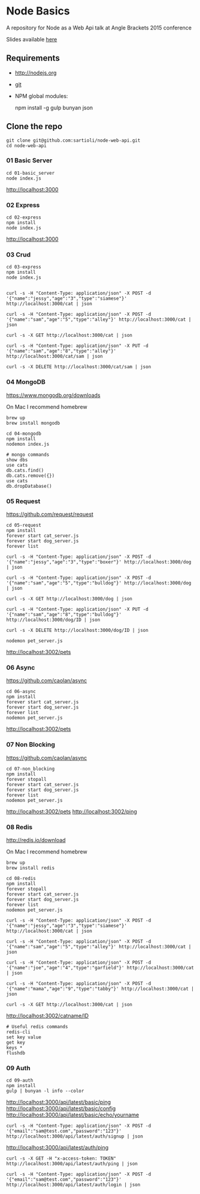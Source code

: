 # Node Basics

A repository for Node as a Web Api talk at Angle Brackets 2015 conference

Slides available [here](https://docs.google.com/presentation/d/1DjxNtdHH1k39Kml5If9Euo7ZKXAT52HDNgQpJTbcUGg/edit?usp=sharing)

## Requirements

- <http://nodejs.org>

- [git](http://git-scm.com/downloads)

- NPM global modules:

    npm install -g gulp bunyan json

## Clone the repo

    git clone git@github.com:sartioli/node-web-api.git
    cd node-web-api

### 01 Basic Server

    cd 01-basic_server
    node index.js

<http://localhost:3000>

### 02 Express

    cd 02-express
    npm install
    node index.js

<http://localhost:3000>

### 03 Crud

    cd 03-express
    npm install
    node index.js


    curl -s -H "Content-Type: application/json" -X POST -d '{"name":"jessy","age":"3","type":"siamese"}' http://localhost:3000/cat | json

    curl -s -H "Content-Type: application/json" -X POST -d '{"name":"sam","age":"5","type":"alley"}' http://localhost:3000/cat | json

    curl -s -X GET http://localhost:3000/cat | json

    curl -s -H "Content-Type: application/json" -X PUT -d '{"name":"sam","age":"8","type":"alley"}' http://localhost:3000/cat/sam | json

    curl -s -X DELETE http://localhost:3000/cat/sam | json


### 04 MongoDB

<https://www.mongodb.org/downloads>

On Mac I recommend homebrew

    brew up
    brew install mongodb

    cd 04-mongodb
    npm install
    nodemon index.js

    # mongo commands
    show dbs
    use cats
    db.cats.find()
    db.cats.remove({})
    use cats
    db.dropDatabase()

### 05 Request

<https://github.com/request/request>

    cd 05-request
    npm install
    forever start cat_server.js
    forever start dog_server.js
    forever list

    curl -s -H "Content-Type: application/json" -X POST -d '{"name":"jessy","age":"3","type":"boxer"}' http://localhost:3000/dog | json

    curl -s -H "Content-Type: application/json" -X POST -d '{"name":"sam","age":"5","type":"bulldog"}' http://localhost:3000/dog | json

    curl -s -X GET http://localhost:3000/dog | json

    curl -s -H "Content-Type: application/json" -X PUT -d '{"name":"sam","age":"8","type":"bulldog"}' http://localhost:3000/dog/ID | json

    curl -s -X DELETE http://localhost:3000/dog/ID | json

    nodemon pet_server.js

<http://localhost:3002/pets>

### 06 Async

<https://github.com/caolan/async>

    cd 06-async
    npm install
    forever start cat_server.js
    forever start dog_server.js
    forever list
    nodemon pet_server.js

<http://localhost:3002/pets>

### 07 Non Blocking

<https://github.com/caolan/async>

    cd 07-non_blocking
    npm install
    forever stopall
    forever start cat_server.js
    forever start dog_server.js
    forever list
    nodemon pet_server.js

<http://localhost:3002/pets>
<http://localhost:3002/ping>

### 08 Redis

<http://redis.io/download>

On Mac I recommend homebrew

    brew up
    brew install redis

    cd 08-redis
    npm install
    forever stopall
    forever start cat_server.js
    forever start dog_server.js
    forever list
    nodemon pet_server.js

    curl -s -H "Content-Type: application/json" -X POST -d '{"name":"jessy","age":"3","type":"siamese"}' http://localhost:3000/cat | json

    curl -s -H "Content-Type: application/json" -X POST -d '{"name":"sam","age":"5","type":"alley"}' http://localhost:3000/cat | json

    curl -s -H "Content-Type: application/json" -X POST -d '{"name":"joe","age":"4","type":"garfield"}' http://localhost:3000/cat | json

    curl -s -H "Content-Type: application/json" -X POST -d '{"name":"mama","age":"9","type":"tabby"}' http://localhost:3000/cat | json

    curl -s -X GET http://localhost:3000/cat | json

<http://localhost:3002/catname/ID>

    # Useful redis commands
    redis-cli
    set key value
    get key
    keys *
    flushdb

### 09 Auth

    cd 09-auth
    npm install
    gulp | bunyan -l info --color

<http://localhost:3000/api/latest/basic/ping>
<http://localhost:3000/api/latest/basic/config>
<http://localhost:3000/api/latest/basic/echo/yourname>

    curl -s -H "Content-Type: application/json" -X POST -d '{"email":"sam@test.com","password":"123"}' http://localhost:3000/api/latest/auth/signup | json

<http://localhost:3000/api/latest/auth/ping>

    curl -s -X GET -H "x-access-token: TOKEN" http://localhost:3000/api/latest/auth/ping | json

    curl -s -H "Content-Type: application/json" -X POST -d '{"email":"sam@test.com","password":"123"}' http://localhost:3000/api/latest/auth/login | json

